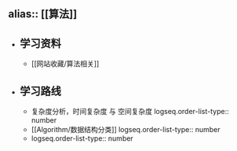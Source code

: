 alias:: [[算法]]
---

- ## 学习资料
	- [[网站收藏/算法相关]]
- ## 学习路线
	- 复杂度分析，时间复杂度 与 空间复杂度
	  logseq.order-list-type:: number
	- [[Algorithm/数据结构分类]]
	  logseq.order-list-type:: number
	- logseq.order-list-type:: number